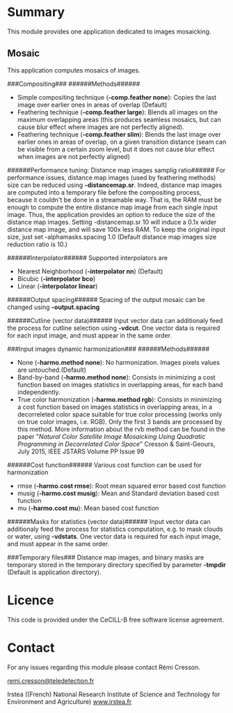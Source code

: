 Summary
=======

This module provides one application dedicated to images mosaicking. 

Mosaic
----------------------------
This application computes mosaics of images. 

###Compositing###
######Methods######
* Simple compositing technique (__-comp.feather none__): Copies the last image over earlier ones in areas of overlap (Default)
* Feathering technique (__-comp.feather large__): Blends all images on the maximum overlapping areas (this produces seamless mosaics, but can cause blur effect where images are not perfectly aligned).
* Feathering technique (__-comp.feather slim__): Blends the last image over earlier ones in areas of overlap, on a given transition distance (seam can be visible from a certain zoom level, but it does not cause blur effect when images are not perfectly aligned)

######Performance tuning: Distance map images samplig ratio######
For performance issues, distance map images (used by feathering methods) size can be reduced using __-distancemap.sr__. Indeed, distance map images are computed into a temporary file before the compositing process, because it couldn't be done in a streamable way. That is, the RAM must be enough to compute the entire distance map image from each single input image. Thus, the application provides an option to reduce the size of the distance map images. Setting -distancemap.sr 10 will induce a 0.1x wider distance map image, and will save 100x less RAM. To keep the original input size, just set -alphamasks.spacing 1.0 (Default distance map images size reduction ratio is 10.)

######Interpolator######
Supported interpolators are
* Nearest Neighborhood (__-interpolator nn__) (Default)
* Bicubic (__-interpolator bco__)
* Linear (__-interpolator linear__)

######Output spacing######
Spacing of the output mosaic can be changed using __-output.spacing__

######Cutline (vector data)######
Input vector data can additionaly feed the process for cutline selection using __-vdcut__. One vector data is required for each input image, and must appear in the same order.
 
###Input images dynamic harmonization###
######Methods######
* None (__-harmo.method none__): No harmonization. Images pixels values are untouched.(Default)
* Band-by-band (__-harmo.method none__): Consists in minimizing a cost function based on images statistics in overlapping areas, for each band independently.
* True color harmonization (__-harmo.method rgb__): Consists in minimizing a cost function based on images statistics in overlapping areas, in a decorreleted color space suitable for true color processing (works only on true color images, i.e. RGB). Only the first 3 bands are processed by this method. More information about the rvb method can be found in the paper "_Natural Color Satellite Image Mosaicking Using Quadratic Programming in Decorrelated Color Space_" Cresson & Saint-Geours, July 2015, IEEE JSTARS Volume PP Issue 99

######Cost function######
Various cost function can be used for harmonization
* rmse (__-harmo.cost rmse__): Root mean squared error based cost function
* musig (__-harmo.cost musig__): Mean and Standard deviation based cost function
* mu (__-harmo.cost mu__): Mean based cost function

######Masks for statistics (vector data)######
Input vector data can additionaly feed the process for statistics computation, e.g. to mask clouds or water, using __-vdstats__. One vector data is required for each input image, and must appear in the same order.

###Temporary files###
Distance map images, and binary masks are temporary stored in the temporary directory specified by parameter __-tmpdir__ (Default is application directory).

Licence
=======

This code is provided under the CeCILL-B free software license agreement.

Contact
=======

For any issues regarding this module please contact Rémi Cresson.

remi.cresson@teledetection.fr

Irstea ((French) National Research Institute of Science and Technology for Environment and Agriculture)
www.irstea.fr
